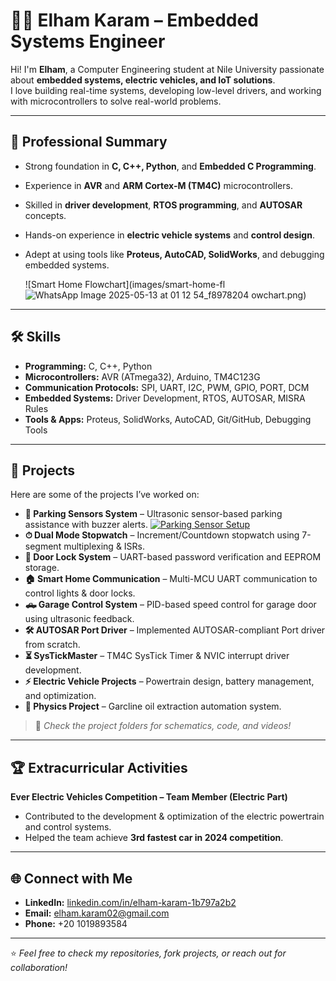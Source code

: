 # 👩‍💻 Elham Karam – Embedded Systems Engineer

Hi! I'm **Elham**, a Computer Engineering student at Nile University passionate about **embedded systems, electric vehicles, and IoT solutions**.  
I love building real-time systems, developing low-level drivers, and working with microcontrollers to solve real-world problems.  

---

## 🧾 Professional Summary
- Strong foundation in **C, C++, Python**, and **Embedded C Programming**.
- Experience in **AVR** and **ARM Cortex-M (TM4C)** microcontrollers.
- Skilled in **driver development**, **RTOS programming**, and **AUTOSAR** concepts.
- Hands-on experience in **electric vehicle systems** and **control design**.
- Adept at using tools like **Proteus, AutoCAD, SolidWorks**, and debugging embedded systems.

   ![Smart Home Flowchart](images/smart-home-fl![WhatsApp Image 2025-05-13 at 01 12 54_f8978204](https://github.com/user-attachments/assets/580bc18a-766d-4f19-905c-a15bf320b294)
owchart.png)


---

## 🛠 Skills
- **Programming:** C, C++, Python  
- **Microcontrollers:** AVR (ATmega32), Arduino, TM4C123G  
- **Communication Protocols:** SPI, UART, I2C, PWM, GPIO, PORT, DCM  
- **Embedded Systems:** Driver Development, RTOS, AUTOSAR, MISRA Rules  
- **Tools & Apps:** Proteus, SolidWorks, AutoCAD, Git/GitHub, Debugging Tools  

---

## 📂 Projects
Here are some of the projects I’ve worked on:

- **🚗 Parking Sensors System** – Ultrasonic sensor-based parking assistance with buzzer alerts.
  [![Parking Sensor Setup](images/parking-sensor-setup.png)](https://github.com/<your-username>/Parking-Sensor)
- **⏱ Dual Mode Stopwatch** – Increment/Countdown stopwatch using 7-segment multiplexing & ISRs.  
- **🔐 Door Lock System** – UART-based password verification and EEPROM storage.  
- **🏠 Smart Home Communication** – Multi-MCU UART communication to control lights & door locks.  
- **🛻 Garage Control System** – PID-based speed control for garage door using ultrasonic feedback.  
- **🛠 AUTOSAR Port Driver** – Implemented AUTOSAR-compliant Port driver from scratch.  
- **⏳ SysTickMaster** – TM4C SysTick Timer & NVIC interrupt driver development.  
- **⚡ Electric Vehicle Projects** – Powertrain design, battery management, and optimization.  
- **🔬 Physics Project** – Garcline oil extraction automation system.

> 📸 *Check the project folders for schematics, code, and videos!*

---

## 🏆 Extracurricular Activities
**Ever Electric Vehicles Competition – Team Member (Electric Part)**  
- Contributed to the development & optimization of the electric powertrain and control systems.  
- Helped the team achieve **3rd fastest car in 2024 competition**.  

---

## 🌐 Connect with Me
- **LinkedIn:** [linkedin.com/in/elham-karam-1b797a2b2](https://www.linkedin.com/in/elham-karam-1b797a2b2/)  
- **Email:** elham.karam02@gmail.com  
- **Phone:** +20 1019893584  

---

⭐ *Feel free to check my repositories, fork projects, or reach out for collaboration!*
